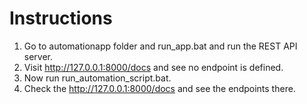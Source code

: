 # Instructions

1. Go to automationapp folder and run_app.bat and run the REST API server.
2. Visit http://127.0.0.1:8000/docs and see no endpoint is defined.
3. Now run run_automation_script.bat. 
4. Check the http://127.0.0.1:8000/docs and see the endpoints there.